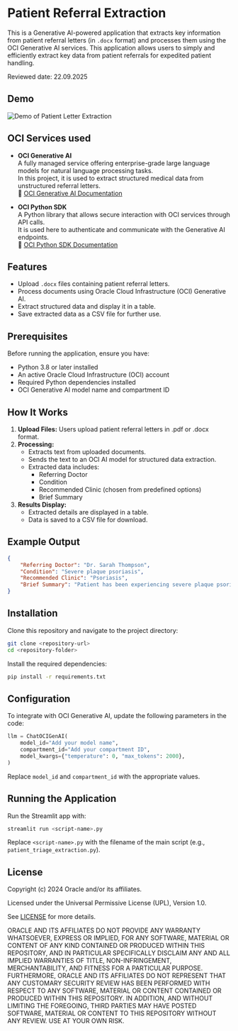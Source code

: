 # Patient Referral  Extraction

This is a Generative AI-powered application that extracts key information from patient referral letters (in `.docx` format) and processes them using the OCI Generative AI services. This application allows users to simply and efficiently extract key data from patient referrals for expedited patient handling.

Reviewed date: 22.09.2025

## Demo
![Demo of Patient Letter Extraction](patient_letter_demo.gif)

## OCI Services used
- **OCI Generative AI**  
  A fully managed service offering enterprise-grade large language models for natural language processing tasks.  
  In this project, it is used to extract structured medical data from unstructured referral letters.  
  📘 [OCI Generative AI Documentation](https://www.oracle.com/artificial-intelligence/generative-ai/generative-ai-service/)

- **OCI Python SDK**  
  A Python library that allows secure interaction with OCI services through API calls.  
  It is used here to authenticate and communicate with the Generative AI endpoints.  
  📘 [OCI Python SDK Documentation](https://docs.oracle.com/en-us/iaas/tools/python/latest/)

## Features
- Upload `.docx` files containing patient referral letters.
- Process documents using Oracle Cloud Infrastructure (OCI) Generative AI.
- Extract structured data and display it in a table.
- Save extracted data as a CSV file for further use.

## Prerequisites
Before running the application, ensure you have:
- Python 3.8 or later installed
- An active Oracle Cloud Infrastructure (OCI) account
- Required Python dependencies installed
- OCI Generative AI model name and compartment ID

## How It Works
1. **Upload Files:** Users upload patient referral letters in .pdf or .docx format.
2. **Processing:**
   - Extracts text from uploaded documents.
   - Sends the text to an OCI AI model for structured data extraction.
   - Extracted data includes:
     - Referring Doctor
     - Condition
     - Recommended Clinic (chosen from predefined options)
     - Brief Summary
3. **Results Display:**
   - Extracted details are displayed in a table.
   - Data is saved to a CSV file for download.

## Example Output
```json
{
    "Referring Doctor": "Dr. Sarah Thompson",
    "Condition": "Severe plaque psoriasis",
    "Recommended Clinic": "Psoriasis",
    "Brief Summary": "Patient has been experiencing severe plaque psoriasis unresponsive to topical treatments. Referral requested for specialist evaluation and potential systemic therapy."
}
```

## Installation
Clone this repository and navigate to the project directory:
```bash
git clone <repository-url>
cd <repository-folder>
```

Install the required dependencies:
```bash
pip install -r requirements.txt
```

## Configuration
To integrate with OCI Generative AI, update the following parameters in the code:
```python
llm = ChatOCIGenAI(
    model_id="Add your model name",
    compartment_id="Add your compartment ID",
    model_kwargs={"temperature": 0, "max_tokens": 2000},
)
```
Replace `model_id` and `compartment_id` with the appropriate values.

## Running the Application
Run the Streamlit app with:
```bash
streamlit run <script-name>.py
```

Replace `<script-name>.py` with the filename of the main script (e.g., `patient_triage_extraction.py`).

## License
Copyright (c) 2024 Oracle and/or its affiliates.

Licensed under the Universal Permissive License (UPL), Version 1.0.

See [LICENSE](LICENSE.txt) for more details.

ORACLE AND ITS AFFILIATES DO NOT PROVIDE ANY WARRANTY WHATSOEVER, EXPRESS OR IMPLIED, FOR ANY SOFTWARE, MATERIAL OR CONTENT OF ANY KIND CONTAINED OR PRODUCED WITHIN THIS REPOSITORY, AND IN PARTICULAR SPECIFICALLY DISCLAIM ANY AND ALL IMPLIED WARRANTIES OF TITLE, NON-INFRINGEMENT, MERCHANTABILITY, AND FITNESS FOR A PARTICULAR PURPOSE.  FURTHERMORE, ORACLE AND ITS AFFILIATES DO NOT REPRESENT THAT ANY CUSTOMARY SECURITY REVIEW HAS BEEN PERFORMED WITH RESPECT TO ANY SOFTWARE, MATERIAL OR CONTENT CONTAINED OR PRODUCED WITHIN THIS REPOSITORY. IN ADDITION, AND WITHOUT LIMITING THE FOREGOING, THIRD PARTIES MAY HAVE POSTED SOFTWARE, MATERIAL OR CONTENT TO THIS REPOSITORY WITHOUT ANY REVIEW. USE AT YOUR OWN RISK. 

